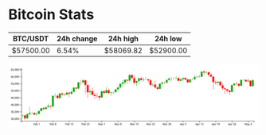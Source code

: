 # Bitcoin Stats

BTC/USDT|24h change|24h high|24h low|
|---|---|---|---|
|$57500.00|6.54%|$58069.82|$52900.00|

<img src="./chart.svg">
